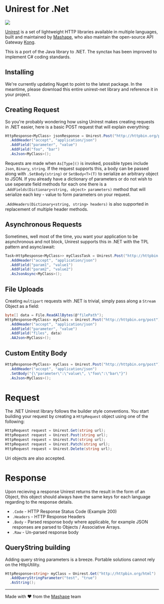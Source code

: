 # Unirest for .Net

![][unirest-logo]

[Unirest](http://unirest.io) is a set of lightweight HTTP libraries available in multiple languages, built and maintained by [Mashape](https://github.com/Mashape), who also maintain the open-source API Gateway [Kong](https://github.com/Mashape/kong). 

This is a port of the Java library to .NET. The synctax has been improved to implement C# coding standards.

## Installing
We're currently updating Nuget to point to the latest package.  In the meantime, please download this entire unirest-net library and reference it in your project.

## Creating Request
So you're probably wondering how using Unirest makes creating requests in .NET easier, here is a basic POST request that will explain everything:

```C#
HttpResponse<MyClass> jsonResponse = Unirest.Post("http://httpbin.org/post")
  .AddHeader("accept", "application/json")
  .AddField("parameter", "value")
  .AddField("foo", "bar")
  .AsJson<MyClass>();
```

Requests are made when `As[Type]()` is invoked, possible types include `Json`, `Binary`, `string`. If the request supports this, a body  can be passed along with `.SetBody(string)` or `SetBody<T>(T)` to serialize an arbitrary object to JSON. If you already have a dictionary of parameters or do not wish to use seperate field methods for each one there is a `.AddFields(Dictionary<string, object> parameters)` method that will serialize each key - value to form parameters on your request.

`.AddHeaders(Dictionary<string, string> headers)` is also supported in replacement of multiple header methods.

## Asynchronous Requests
Sometimes, well most of the time, you want your application to be asynchronous and not block, Unirest supports this in .NET with the TPL pattern and async/await:

```C#
Task<HttpResponse<MyClass>> myClassTask = Unirest.Post("http://httpbin.org/post")
  .AddHeader("accept", "application/json")
  .AddField("param1", "value1")
  .AddField("param2", "value2")
  .AsJsonAsync<MyClass>();
```

## File Uploads
Creating `multipart` requests with .NET is trivial, simply pass along a `Stream` Object as a field:

```C#
byte[] data = File.ReadAllBytes(@"filePath");
HttpResponse<MyClass> myClass = Unirest.Post("http://httpbin.org/post")
  .AddHeader("accept", "application/json")
  .AddField("parameter", "value")
  .AddField("files", data)
  .AAJson<MyClass>();
```

## Custom Entity Body

```C#
HttpResponse<MyClass> myClass = Unirest.Post("http://httpbin.org/post")
  .AddHeader("accept", "application/json")
  .SetBody("{\"parameter\":\"value\", \"foo\":\"bar\"}")
  .AsJson<MyClass>();
```

# Request

The .NET Unirest library follows the builder style conventions. You start building your request by creating a `HttpRequest` object using one of the following:

```C#
HttpRequest request = Unirest.Get(string url);
HttpRequest request = Unirest.Post(string url);
HttpRequest request = Unirest.Put(string url);
HttpRequest request = Unirest.Patch(string url);
HttpRequest request = Unirest.Delete(string url);
```

Uri objects are also accepted.

# Response

Upon recieving a response Unirest returns the result in the form of an Object, this object should always have the same keys for each language regarding to the response details.

- `.Code` - HTTP Response Status Code (Example 200)
- `.Headers` - HTTP Response Headers
- `.Body` - Parsed response body where applicable, for example JSON responses are parsed to Objects / Associative Arrays.
- `.Raw` - Un-parsed response body

## QueryString building

Adding query string parameters is a breeze. Portable solutions cannot rely on the HttpUtility.

```C#
HttpResponse<string> myClass = Unirest.Get("http://httpbin.org/html")
  .AddQueryStringParameter("test", "true")
  .AsString();
```

----

Made with &#9829; from the [Mashape](https://www.mashape.com/) team

[unirest-logo]: http://cl.ly/image/2P373Y090s2O/Image%202015-10-12%20at%209.48.06%20PM.png
